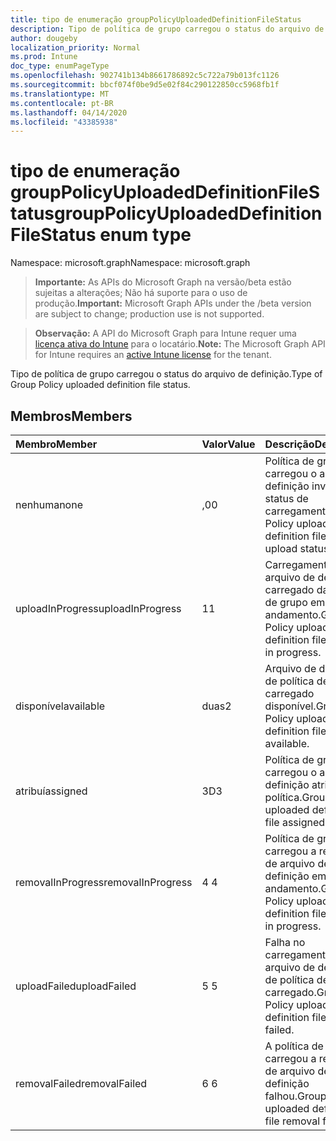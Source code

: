 ```yaml
---
title: tipo de enumeração groupPolicyUploadedDefinitionFileStatus
description: Tipo de política de grupo carregou o status do arquivo de definição.
author: dougeby
localization_priority: Normal
ms.prod: Intune
doc_type: enumPageType
ms.openlocfilehash: 902741b134b8661786892c5c722a79b013fc1126
ms.sourcegitcommit: bbcf074f0be9d5e02f84c290122850cc5968fb1f
ms.translationtype: MT
ms.contentlocale: pt-BR
ms.lasthandoff: 04/14/2020
ms.locfileid: "43385938"
---
```

# <a name="grouppolicyuploadeddefinitionfilestatus-enum-type"></a><span data-ttu-id="71cd0-103">tipo de enumeração groupPolicyUploadedDefinitionFileStatus</span><span class="sxs-lookup"><span data-stu-id="71cd0-103">groupPolicyUploadedDefinitionFileStatus enum type</span></span>

<span data-ttu-id="71cd0-104">Namespace: microsoft.graph</span><span class="sxs-lookup"><span data-stu-id="71cd0-104">Namespace: microsoft.graph</span></span>

> <span data-ttu-id="71cd0-105">**Importante:** As APIs do Microsoft Graph na versão/beta estão sujeitas a alterações; Não há suporte para o uso de produção.</span><span class="sxs-lookup"><span data-stu-id="71cd0-105">**Important:** Microsoft Graph APIs under the /beta version are subject to change; production use is not supported.</span></span>

> <span data-ttu-id="71cd0-106">**Observação:** A API do Microsoft Graph para Intune requer uma [licença ativa do Intune](https://go.microsoft.com/fwlink/?linkid=839381) para o locatário.</span><span class="sxs-lookup"><span data-stu-id="71cd0-106">**Note:** The Microsoft Graph API for Intune requires an [active Intune license](https://go.microsoft.com/fwlink/?linkid=839381) for the tenant.</span></span>

<span data-ttu-id="71cd0-107">Tipo de política de grupo carregou o status do arquivo de definição.</span><span class="sxs-lookup"><span data-stu-id="71cd0-107">Type of Group Policy uploaded definition file status.</span></span>

## <a name="members"></a><span data-ttu-id="71cd0-108">Membros</span><span class="sxs-lookup"><span data-stu-id="71cd0-108">Members</span></span>
|<span data-ttu-id="71cd0-109">Membro</span><span class="sxs-lookup"><span data-stu-id="71cd0-109">Member</span></span>|<span data-ttu-id="71cd0-110">Valor</span><span class="sxs-lookup"><span data-stu-id="71cd0-110">Value</span></span>|<span data-ttu-id="71cd0-111">Descrição</span><span class="sxs-lookup"><span data-stu-id="71cd0-111">Description</span></span>|
|:---|:---|:---|
|<span data-ttu-id="71cd0-112">nenhuma</span><span class="sxs-lookup"><span data-stu-id="71cd0-112">none</span></span>|<span data-ttu-id="71cd0-113">,0</span><span class="sxs-lookup"><span data-stu-id="71cd0-113">0</span></span>|<span data-ttu-id="71cd0-114">Política de grupo carregou o arquivo de definição inválido status de carregamento.</span><span class="sxs-lookup"><span data-stu-id="71cd0-114">Group Policy uploaded definition file invalid upload status.</span></span>|
|<span data-ttu-id="71cd0-115">uploadInProgress</span><span class="sxs-lookup"><span data-stu-id="71cd0-115">uploadInProgress</span></span>|<span data-ttu-id="71cd0-116">1</span><span class="sxs-lookup"><span data-stu-id="71cd0-116">1</span></span>|<span data-ttu-id="71cd0-117">Carregamento de arquivo de definição carregado da política de grupo em andamento.</span><span class="sxs-lookup"><span data-stu-id="71cd0-117">Group Policy uploaded definition file upload in progress.</span></span>|
|<span data-ttu-id="71cd0-118">disponível</span><span class="sxs-lookup"><span data-stu-id="71cd0-118">available</span></span>|<span data-ttu-id="71cd0-119">duas</span><span class="sxs-lookup"><span data-stu-id="71cd0-119">2</span></span>|<span data-ttu-id="71cd0-120">Arquivo de definição de política de grupo carregado disponível.</span><span class="sxs-lookup"><span data-stu-id="71cd0-120">Group Policy uploaded definition file available.</span></span>|
|<span data-ttu-id="71cd0-121">atribuí</span><span class="sxs-lookup"><span data-stu-id="71cd0-121">assigned</span></span>|<span data-ttu-id="71cd0-122">3D</span><span class="sxs-lookup"><span data-stu-id="71cd0-122">3</span></span>|<span data-ttu-id="71cd0-123">Política de grupo carregou o arquivo de definição atribuído à política.</span><span class="sxs-lookup"><span data-stu-id="71cd0-123">Group Policy uploaded definition file assigned to policy.</span></span>|
|<span data-ttu-id="71cd0-124">removalInProgress</span><span class="sxs-lookup"><span data-stu-id="71cd0-124">removalInProgress</span></span>|<span data-ttu-id="71cd0-125">4 </span><span class="sxs-lookup"><span data-stu-id="71cd0-125">4</span></span>|<span data-ttu-id="71cd0-126">Política de grupo carregou a remoção de arquivo de definição em andamento.</span><span class="sxs-lookup"><span data-stu-id="71cd0-126">Group Policy uploaded definition file removal in progress.</span></span>|
|<span data-ttu-id="71cd0-127">uploadFailed</span><span class="sxs-lookup"><span data-stu-id="71cd0-127">uploadFailed</span></span>|<span data-ttu-id="71cd0-128">5 </span><span class="sxs-lookup"><span data-stu-id="71cd0-128">5</span></span>|<span data-ttu-id="71cd0-129">Falha no carregamento de arquivo de definição de política de grupo carregado.</span><span class="sxs-lookup"><span data-stu-id="71cd0-129">Group Policy uploaded definition file upload failed.</span></span>|
|<span data-ttu-id="71cd0-130">removalFailed</span><span class="sxs-lookup"><span data-stu-id="71cd0-130">removalFailed</span></span>|<span data-ttu-id="71cd0-131">6 </span><span class="sxs-lookup"><span data-stu-id="71cd0-131">6</span></span>|<span data-ttu-id="71cd0-132">A política de grupo carregou a remoção de arquivo de definição falhou.</span><span class="sxs-lookup"><span data-stu-id="71cd0-132">Group Policy uploaded definition file removal failed.</span></span>|



